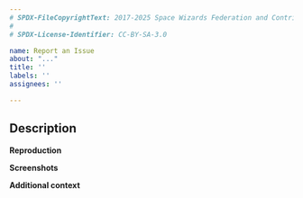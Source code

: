 ```yaml
---
# SPDX-FileCopyrightText: 2017-2025 Space Wizards Federation and Contributors <https://github.com/space-wizards/space-station-14>
#
# SPDX-License-Identifier: CC-BY-SA-3.0

name: Report an Issue
about: "..."
title: ''
labels: ''
assignees: ''

---
```


## Description
<!-- Explain your issue in detail. Issues without proper explanation are liable to be closed by maintainers. -->

**Reproduction**
<!-- Include the steps to reproduce if applicable. -->

**Screenshots**
<!-- If applicable, add screenshots to help explain your problem. -->

**Additional context**
<!-- Add any other context about the problem here. Anything you think is related to the issue. -->
